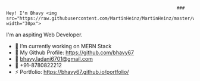                                                                     ### Hey! I'm Bhavy <img src="https://raw.githubusercontent.com/MartinHeinz/MartinHeinz/master/wave.gif" width="30px">


I'm an aspiting Web Developer.


- 🔭 I’m currently working on MERN Stack
- 🔗 My Github Profile: https://github.com/bhavy67
- 📩 bhavy.ladani6701@gmail.com
- 📱  +91-8780822212
- ⚡ Portfolio: https://bhavy67.github.io/portfolio/
  
